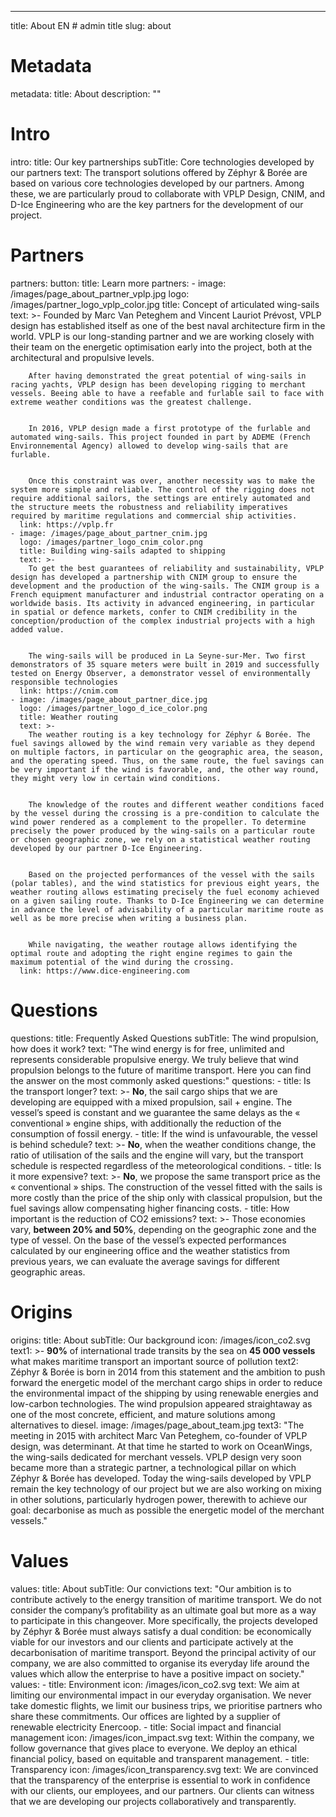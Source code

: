 ---
title: About EN  # admin title
slug: about
# Metadata
metadata: 
  title: About
  description: ""
# Intro
intro:
  title: Our key partnerships
  subTitle: Core technologies developed by our partners
  text: The transport solutions offered by Zéphyr & Borée are based on various core technologies developed by our partners. Among these, we are particularly proud to collaborate with VPLP Design, CNIM, and D-Ice Engineering who are the key partners for the development of our project.
# Partners
partners:
  button:
    title: Learn more
  partners: 
    - image: /images/page_about_partner_vplp.jpg
      logo: /images/partner_logo_vplp_color.jpg
      title: Concept of articulated wing-sails
      text: >-
        Founded by Marc Van Peteghem and Vincent Lauriot Prévost, VPLP design has established itself as one of the best naval architecture firm in the world. VPLP is our long-standing partner and we are working closely with their team on the energetic optimisation early into the project, both at the architectural and propulsive levels.
        
        
        After having demonstrated the great potential of wing-sails in racing yachts, VPLP design has been developing rigging to merchant vessels. Beeing able to have a reefable and furlable sail to face with extreme weather conditions was the greatest challenge.

        
        In 2016, VPLP design made a first prototype of the furlable and automated wing-sails. This project founded in part by ADEME (French Environnemental Agency) allowed to develop wing-sails that are furlable.
        
        
        Once this constraint was over, another necessity was to make the system more simple and reliable. The control of the rigging does not require additional sailors, the settings are entirely automated and the structure meets the robustness and reliability imperatives required by maritime regulations and commercial ship activities.
      link: https://vplp.fr
    - image: /images/page_about_partner_cnim.jpg
      logo: /images/partner_logo_cnim_color.png
      title: Building wing-sails adapted to shipping
      text: >-
        To get the best guarantees of reliability and sustainability, VPLP design has developed a partnership with CNIM group to ensure the development and the production of the wing-sails. The CNIM group is a French equipment manufacturer and industrial contractor operating on a worldwide basis. Its activity in advanced engineering, in particular in spatial or defence markets, confer to CNIM credibility in the conception/production of the complex industrial projects with a high added value.
        
        
        The wing-sails will be produced in La Seyne-sur-Mer. Two first demonstrators of 35 square meters were built in 2019 and successfully tested on Energy Observer, a demonstrator vessel of environmentally responsible technologies
      link: https://cnim.com
    - image: /images/page_about_partner_dice.jpg
      logo: /images/partner_logo_d_ice_color.png
      title: Weather routing
      text: >-
        The weather routing is a key technology for Zéphyr & Borée. The fuel savings allowed by the wind remain very variable as they depend on multiple factors, in particular on the geographic area, the season, and the operating speed. Thus, on the same route, the fuel savings can be very important if the wind is favorable, and, the other way round, they might very low in certain wind conditions.
        
        
        The knowledge of the routes and different weather conditions faced by the vessel during the crossing is a pre-condition to calculate the wind power rendered as a complement to the propeller. To determine precisely the power produced by the wing-sails on a particular route or chosen geographic zone, we rely on a statistical weather routing developed by our partner D-Ice Engineering.
        
        
        Based on the projected performances of the vessel with the sails (polar tables), and the wind statistics for previous eight years, the weather routing allows estimating precisely the fuel economy achieved on a given sailing route. Thanks to D-Ice Engineering we can determine in advance the level of advisability of a particular maritime route as well as be more precise when writing a business plan.
        
        
        While navigating, the weather routage allows identifying the optimal route and adopting the right engine regimes to gain the maximum potential of the wind during the crossing.
      link: https://www.dice-engineering.com
# Questions
questions:
  title: Frequently Asked Questions
  subTitle: The wind propulsion, how does it work?
  text: "The wind energy is for free, unlimited and represents considerable propulsive energy. We truly believe that wind propulsion belongs to the future of maritime transport. Here you can find the answer on the most commonly asked questions:"
  questions: 
    - title: Is the transport longer?
      text: >-
        **No**, the sail cargo ships that we are developing are equipped with a mixed propulsion, sail + engine. The vessel’s speed is constant and we guarantee the same delays as the « conventional » engine ships, with additionally the reduction of the consumption of fossil energy.
    - title: If the wind is unfavourable, the vessel is behind schedule?
      text: >-
        **No**, when the weather conditions change, the ratio of utilisation of the sails and the engine will vary, but the transport schedule is respected regardless of the meteorological conditions.
    - title: Is it more expensive? 
      text: >-
        **No**, we propose the same transport price as the « conventional » ships. The construction of the vessel fitted with the sails is more costly than the price of the ship only with classical propulsion, but the fuel savings allow compensating higher financing costs.
    - title: How important is the reduction of CO2 emissions? 
      text: >-
        Those economies vary, **between 20% and 50%**, depending on the geographic zone and the type of vessel. On the base of the vessel’s expected performances calculated by our engineering office and the weather statistics from previous years, we can evaluate the average savings for different geographic areas.              
# Origins
origins:
  title: About
  subTitle: Our background 
  icon: /images/icon_co2.svg
  text1: >-
    **90%** of international trade transits by the sea on **45 000 vessels** what makes maritime transport an important source of pollution
  text2: Zéphyr & Borée is born in 2014 from this statement and the ambition to push forward the energetic model of the merchant cargo ships in order to reduce the environmental impact of the shipping by using renewable energies and low-carbon technologies. The wind propulsion appeared straightaway as one of the most concrete, efficient, and mature solutions among alternatives to diesel.
  image: /images/page_about_team.jpg
  text3: "The meeting in 2015 with architect Marc Van Peteghem, co-founder of VPLP design, was determinant. At that time he started to work on OceanWings, the wing-sails dedicated for merchant vessels. VPLP design very soon became more than a strategic partner, a technological pillar on which Zéphyr & Borée has developed. Today the wing-sails developed by VPLP remain the key technology of our project but we are also working on mixing in other solutions, particularly hydrogen power, therewith to achieve our goal: decarbonise as much as possible the energetic model of the merchant vessels."
# Values
values: 
  title: About
  subTitle: Our convictions
  text: "Our ambition is to contribute actively to the energy transition of maritime transport. We do not consider the company’s profitability as an ultimate goal but more as a way to participate in this changeover. More specifically, the projects developed by Zéphyr & Borée must always satisfy a dual condition: be economically viable for our investors and our clients and participate actively at the decarbonisation of maritime transport. Beyond the principal activity of our company, we are also committed to organise its everyday life around the values which allow the enterprise to have a positive impact on society."
  values: 
    - title: Environment
      icon: /images/icon_co2.svg
      text: We aim at limiting our environmental impact in our everyday organisation. We never take domestic flights, we limit our business trips, we prioritise partners who share these commitments. Our offices are lighted by a supplier of renewable electricity Enercoop.
    - title: Social impact and financial management
      icon: /images/icon_impact.svg
      text: Within the company, we follow governance that gives place to everyone. We deploy an ethical financial policy, based on equitable and transparent management.
    - title: Transparency
      icon: /images/icon_transparency.svg
      text: We are convinced that the transparency of the enterprise is essential to work in confidence with our clients, our employees, and our partners. Our clients can witness that we are developing our projects collaboratively and transparently.